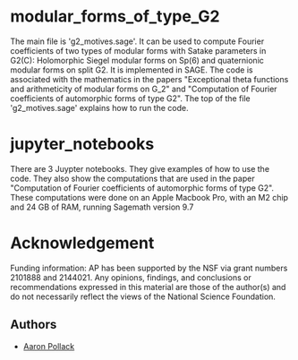# modular_forms_of_type_G2

The main file is 'g2_motives.sage'.  It can be used to compute Fourier coefficients of two types of modular forms with Satake parameters in G2(C): Holomorphic Siegel modular forms on Sp(6) and quaternionic modular forms on split G2.  It is implemented in SAGE.  The code is associated with the mathematics in the papers "Exceptional theta functions and arithmeticity of modular forms on G_2" and "Computation of Fourier coefficients of automorphic forms of type G2".  The top of the file 'g2_motives.sage' explains how to run the code.

# jupyter_notebooks

There are 3 Juypter notebooks.  They give examples of how to use the code.  They also show the computations that are used in the paper "Computation of Fourier coefficients of automorphic forms of type G2".  These computations were done on an Apple Macbook Pro, with an M2 chip and 24 GB of RAM, running Sagemath version 9.7

# Acknowledgement

Funding information: AP has been supported by the NSF via grant numbers 2101888 and 2144021.  Any opinions, findings, and conclusions or recommendations expressed in this material are those of the author(s) and do not necessarily reflect the views of the National Science Foundation.

## Authors

- [Aaron Pollack](https://mathweb.ucsd.edu/~apollack/)

